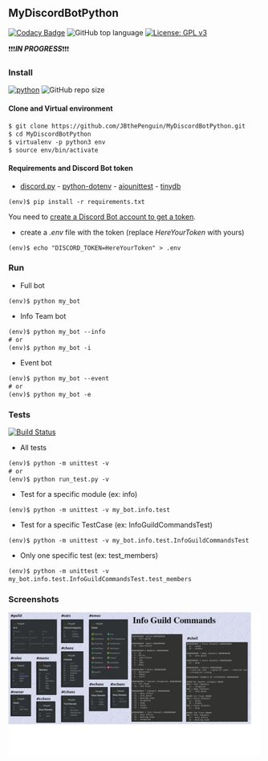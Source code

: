 ## MyDiscordBotPython
[![Codacy Badge](https://api.codacy.com/project/badge/Grade/5f71a237b819419dbb16e46aac038657)](https://www.codacy.com/manual/JBthePenguin/MyDiscordBotPython?utm_source=github.com&amp;utm_medium=referral&amp;utm_content=JBthePenguin/MyDiscordBotPython&amp;utm_campaign=Badge_Grade) ![GitHub top language](https://img.shields.io/github/languages/top/JBthePenguin/MyDiscordBotPython) [![License: GPL v3](https://img.shields.io/badge/License-GPLv3-black.svg)](https://www.gnu.org/licenses/gpl-3.0)

:exclamation::exclamation::exclamation:***IN PROGRESS***:exclamation::exclamation::exclamation:

### Install
[![python](https://img.shields.io/badge/python-3.7.5-yellow.svg)](https://www.python.org/downloads/) ![GitHub repo size](https://img.shields.io/github/repo-size/JBthePenguin/MyDiscordBotPython)

#### Clone and Virtual environment
```shell
$ git clone https://github.com/JBthePenguin/MyDiscordBotPython.git
$ cd MyDiscordBotPython
$ virtualenv -p python3 env
$ source env/bin/activate
```

#### Requirements and Discord Bot token
-   [discord.py](https://discordpy.readthedocs.io/en/latest/) - [python-dotenv](https://github.com/theskumar/python-dotenv) - [aiounittest](https://github.com/kwarunek/aiounittest) - [tinydb](https://tinydb.readthedocs.io/en/latest/)
```shell
(env)$ pip install -r requirements.txt
```

You need to [create a Discord Bot account to get a token](https://discordpy.readthedocs.io/en/latest/discord.html).
-   create a *.env* file with the token (replace *HereYourToken* with yours)
```shell
(env)$ echo "DISCORD_TOKEN=HereYourToken" > .env
```

### Run
-   Full bot
```shell
(env)$ python my_bot
```
-   Info Team bot
```shell
(env)$ python my_bot --info
# or
(env)$ python my_bot -i
```
-   Event bot
```shell
(env)$ python my_bot --event
# or
(env)$ python my_bot -e
```

### Tests
[![Build Status](https://travis-ci.com/JBthePenguin/MyDiscordBotPython.svg?branch=master)](https://travis-ci.com/github/JBthePenguin/MyDiscordBotPython)
-   All tests
```shell
(env)$ python -m unittest -v
# or
(env)$ python run_test.py -v
```
-   Test for a specific module (ex: info)
```shell
(env)$ python -m unittest -v my_bot.info.test
```
-   Test for a specific TestCase (ex: InfoGuildCommandsTest)
```shell
(env)$ python -m unittest -v my_bot.info.test.InfoGuildCommandsTest
```
-   Only one specific test (ex: test_members)
```shell
(env)$ python -m unittest -v my_bot.info.test.InfoGuildCommandsTest.test_members
```

### Screenshots
![Info Guild Commmands](screenshots/infoguildcommands.png)
